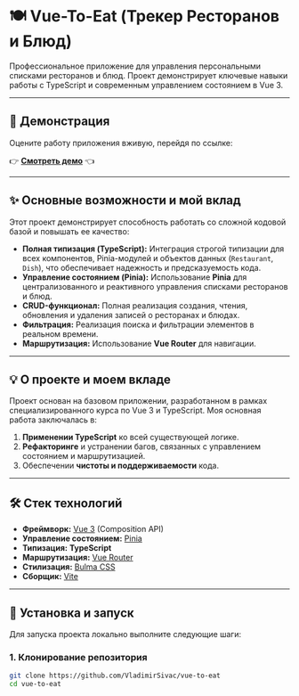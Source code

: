 # 🍽️ Vue-To-Eat (Трекер Ресторанов и Блюд)

Профессиональное приложение для управления персональными списками ресторанов и блюд. Проект демонстрирует ключевые навыки работы с TypeScript и современным управлением состоянием в Vue 3.

***

## 🔗 Демонстрация

Оцените работу приложения вживую, перейдя по ссылке:

👉 **[Смотреть демо](https://to-eat-project.netlify.app)** 👈

***

## ✨ Основные возможности и мой вклад

Этот проект демонстрирует способность работать со сложной кодовой базой и повышать ее качество:

* **Полная типизация (TypeScript):** Интеграция строгой типизации для всех компонентов, Pinia-модулей и объектов данных (`Restaurant`, `Dish`), что обеспечивает надежность и предсказуемость кода.
* **Управление состоянием (Pinia):** Использование **Pinia** для централизованного и реактивного управления списками ресторанов и блюд.
* **CRUD-функционал:** Полная реализация создания, чтения, обновления и удаления записей о ресторанах и блюдах.
* **Фильтрация:** Реализация поиска и фильтрации элементов в реальном времени.
* **Маршрутизация:** Использование **Vue Router** для навигации.

***

## 💡 О проекте и моем вкладе

Проект основан на базовом приложении, разработанном в рамках специализированного курса по Vue 3 и TypeScript. Моя основная работа заключалась в:
1.  **Применении TypeScript** ко всей существующей логике.
2.  **Рефакторинге** и устранении багов, связанных с управлением состоянием и маршрутизацией.
3.  Обеспечении **чистоты и поддерживаемости** кода.

***

## 🛠️ Стек технологий

* **Фреймворк:** [Vue 3](https://vuejs.org/) (Composition API)
* **Управление состоянием:** [Pinia](https://pinia.vuejs.org/)
* **Типизация:** **TypeScript**
* **Маршрутизация:** [Vue Router](https://router.vuejs.org/)
* **Стилизация:** [Bulma CSS](https://bulma.io/)
* **Сборщик:** [Vite](https://vitejs.dev/)

***

## 🚀 Установка и запуск

Для запуска проекта локально выполните следующие шаги:

### 1. Клонирование репозитория

```bash
git clone https://github.com/VladimirSivac/vue-to-eat
cd vue-to-eat

